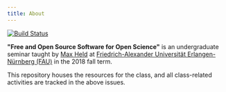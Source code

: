 ```yaml
---
title: About
---
```


[![Build Status](https://travis-ci.com/soztag/fossos.svg?branch=master)](https://travis-ci.com/soztag/fossos)

**"Free and Open Source Software for Open Science"** is an undergraduate seminar taught by [Max Held](http://www.maxheld.de) at [Friedrich-Alexander Universität Erlangen-Nürnberg (FAU)](https://www.fau.de) in the 2018 fall term.

This repository houses the resources for the class, and all class-related activities are tracked in the above issues.
